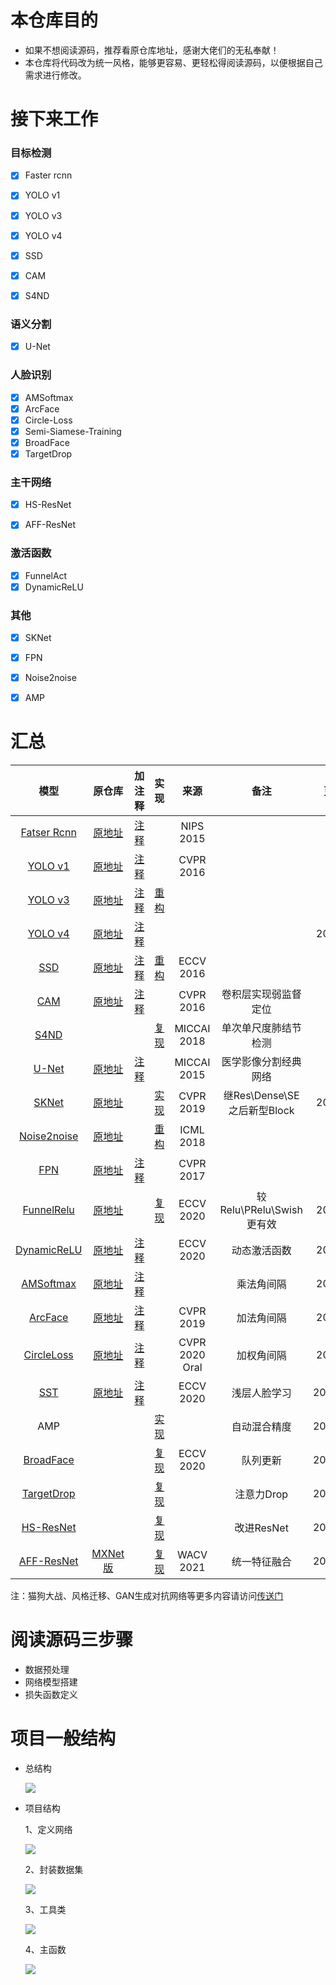 # 本仓库目的

- 如果不想阅读源码，推荐看原仓库地址，感谢大佬们的无私奉献！
- 本仓库将代码改为统一风格，能够更容易、更轻松得阅读源码，以便根据自己需求进行修改。

# 接下来工作

### 目标检测
- [x] Faster rcnn
- [x] YOLO v1
- [x] YOLO v3
- [x] YOLO v4
- [x] SSD
- [x] CAM
- [x] S4ND


### 语义分割
- [x] U-Net

### 人脸识别
- [x] AMSoftmax
- [x] ArcFace
- [x] Circle-Loss
- [x] Semi-Siamese-Training
- [x] BroadFace
- [x] TargetDrop

### 主干网络
- [x] HS-ResNet
- [x] AFF-ResNet


### 激活函数
- [x] FunnelAct
- [x] DynamicReLU

### 其他
- [x] SKNet
- [x] FPN
- [x] Noise2noise
- [x] AMP



# 汇总

|模型|原仓库|加注释|实现|来源|备注|更新|
|:---:|:----:|:---:|:------:|:------:|:------:|:------:|
|[Fatser Rcnn](https://arxiv.org/abs/1506.01497) |[原地址](https://zhuanlan.zhihu.com/p/32404424)|[注释](https://github.com/bobo0810/PytorchNetHub/tree/master/FasterRcnn_pytorch)||NIPS 2015||
|[YOLO v1](https://arxiv.org/abs/1506.02640) |[原地址](https://github.com/xiongzihua/pytorch-YOLO-v1)|[注释](https://github.com/bobo0810/PytorchNetHub/tree/master/Yolov1_pytorch)||CVPR 2016||
|[YOLO v3](https://pjreddie.com/media/files/papers/YOLOv3.pdf) |[原地址](https://github.com/eriklindernoren/PyTorch-YOLOv3)|[注释](https://github.com/bobo0810/PyTorch-YOLOv3-master)|[重构](https://github.com/bobo0810/PytorchNetHub/tree/master/Yolov3_pytorch)|||
|[YOLO v4](https://arxiv.org/pdf/2004.10934.pdf) |[原地址](https://github.com/Tianxiaomo/pytorch-YOLOv4)|[注释](https://github.com/bobo0810/YOLOv4_Pytorch)||||2020.4|
|[SSD](https://arxiv.org/abs/1512.02325)|[原地址](https://github.com/amdegroot/ssd.pytorch)|[注释](https://github.com/bobo0810/pytorchSSD)|[重构](https://github.com/bobo0810/PytorchNetHub/tree/master/SSD_pytorch)|ECCV 2016||
|[CAM](https://arxiv.org/pdf/1512.04150.pdf) |[原地址](https://github.com/jacobgil/keras-cam)|[注释](https://github.com/bobo0810/PytorchNetHub/tree/master/CAM_pytorch)||CVPR 2016|卷积层实现弱监督定位|
|[S4ND](https://arxiv.org/pdf/1805.02279.pdf?fbclid=IwAR0B3dI8tjvWz-Mk9Xpyymfnk-SNs6k8tw2B8HU3dTTP-vFinQURHGZSCQs) |||[复现](https://github.com/bobo0810/S4ND_Pytorch)|MICCAI 2018|单次单尺度肺结节检测|
|[U-Net](https://arxiv.org/abs/1505.04597)|[原地址](https://github.com/milesial/Pytorch-UNet)|[注释](https://github.com/bobo0810/PytorchNetHub/tree/master/UNet_pytorch) ||MICCAI 2015|医学影像分割经典网络|
|[SKNet](https://arxiv.org/pdf/1903.06586.pdf)|[原地址](https://github.com/implus/SKNet)||[实现](https://github.com/bobo0810/SKNet_Pytorch)|CVPR 2019|继Res\Dense\SE之后新型Block|2019.5|
|[Noise2noise](https://arxiv.org/abs/1803.04189)|[原地址](https://github.com/joeylitalien/noise2noise-pytorch)||[重构](https://github.com/bobo0810/PytorchNetHub/tree/master/Noise2noise_pytorch)|ICML 2018||
|[FPN](https://arxiv.org/abs/1612.03144)|[原地址](https://github.com/kuangliu/pytorch-fpn)|[注释](https://github.com/bobo0810/PytorchNetHub/tree/master/FPN_pytorch)||CVPR 2017||
|[FunnelRelu](https://arxiv.org/pdf/2007.11824.pdf)|[原地址](https://github.com/megvii-model/FunnelAct) ||[复现](https://github.com/bobo0810/FunnelAct_Pytorch)|ECCV 2020|较Relu\PRelu\Swish更有效|2020.7|
|[DynamicReLU](https://arxiv.org/abs/2003.10027)|[原地址](https://github.com/Islanna/DynamicReLU)|[注释](https://github.com/bobo0810/DynamicReLU)||ECCV 2020|动态激活函数|2020.9|
|[AMSoftmax](https://arxiv.org/pdf/1801.05599.pdf)|[原地址](https://github.com/cavalleria/cavaface.pytorch)|[注释](https://github.com/bobo0810/FaceVerLoss)|||乘法角间隔|2020.9|
|[ArcFace](https://arxiv.org/abs/1801.07698)|[原地址](https://github.com/cavalleria/cavaface.pytorch)|[注释](https://github.com/bobo0810/FaceVerLoss)||CVPR 2019|加法角间隔|2020.9|
|[CircleLoss](https://arxiv.org/abs/2002.10857)|[原地址](https://github.com/xialuxi/CircleLoss_Face)|[注释](https://github.com/bobo0810/FaceVerLoss)||CVPR 2020 Oral|加权角间隔|2020.9|
|[SST](https://arxiv.org/abs/2007.08398)|[原地址](https://github.com/dituu/Semi-Siamese-Training)|[注释](https://github.com/bobo0810/Semi-Siamese-Training)||ECCV 2020|浅层人脸学习|2020.10|
|AMP|||[实现](https://github.com/bobo0810/PytorchNetHub/tree/master/AMP)||自动混合精度|2020.10|
|[BroadFace](https://arxiv.org/abs/2008.06674)|||[复现](https://github.com/bobo0810/BroadFace)|ECCV 2020|队列更新|2020.10|
|[TargetDrop](https://arxiv.org/abs/2010.10716)|||[复现](https://github.com/bobo0810/TargetDrop)||注意力Drop|2020.10|
|[HS-ResNet](https://arxiv.org/abs/2010.07621)|||[复现](https://github.com/bobo0810/HS-ResNet)||改进ResNet|2020.11|
|[AFF-ResNet](https://arxiv.org/abs/2009.14082)|[MXNet版](https://github.com/YimianDai/open-aff)||[复现](https://github.com/bobo0810/AFF)|WACV 2021|统一特征融合|2020.11|

注：猫狗大战、风格迁移、GAN生成对抗网络等更多内容请访问[传送门](https://github.com/chenyuntc/pytorch-book)

# 阅读源码三步骤

- 数据预处理
- 网络模型搭建
- 损失函数定义

# 项目一般结构


- 总结构

  ![](https://github.com/bobo0810/imageRepo/blob/master/img/99053959.jpg)
  
  
- 项目结构

  1、定义网络
  
  ![](https://github.com/bobo0810/imageRepo/blob/master/img/16409622.jpg) 
  
   2、封装数据集
   
  ![](https://github.com/bobo0810/imageRepo/blob/master/img/38894621.jpg)
  
   3、工具类
   
  ![](https://github.com/bobo0810/imageRepo/blob/master/img/98583532.jpg)
  
   4、主函数
   
  ![](https://github.com/bobo0810/imageRepo/blob/master/img/32257225.jpg)


